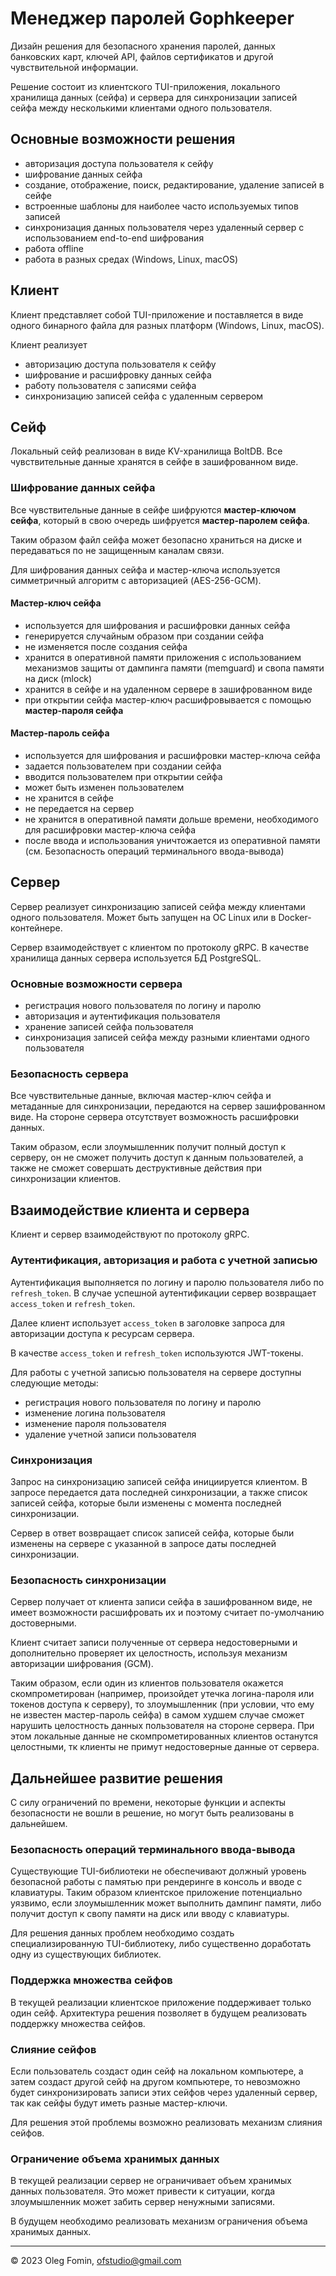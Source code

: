 # Менеджер паролей Gophkeeper

Дизайн решения для безопасного хранения паролей, данных банковских карт,
ключей API, файлов сертификатов и другой чувствительной информации. 

Решение состоит из клиентского TUI-приложения, локального хранилища данных (сейфа) 
и сервера для синхронизации записей сейфа между несколькими клиентами одного пользователя.

## Основные возможности решения
- авторизация доступа пользователя к сейфу
- шифрование данных сейфа
- создание, отображение, поиск, редактирование, удаление записей в сейфе
- встроенные шаблоны для наиболее часто используемых типов записей
- синхронизация данных пользователя через удаленный сервер с использованием end-to-end шифрования
- работа offline
- работа в разных средах (Windows, Linux, macOS)


## Клиент
Клиент представляет собой TUI-приложение и поставляется в виде 
одного бинарного файла для разных платформ (Windows, Linux, macOS).

Клиент реализует 
- авторизацию доступа пользователя к сейфу
- шифрование и расшифровку данных сейфа
- работу пользователя с записями сейфа
- синхронизацию записей сейфа с удаленным сервером


## Сейф
Локальный сейф реализован в виде KV-хранилища BoltDB. 
Все чувствительные данные хранятся в сейфе в зашифрованном виде. 

### Шифрование данных сейфа
Все чувствительные данные в сейфе шифруются **мастер-ключом сейфа**,
который в свою очередь шифруется **мастер-паролем сейфа**.

Таким образом файл сейфа может безопасно храниться на диске 
и передаваться по не защищенным каналам связи.

Для шифрования данных сейфа и мастер-ключа используется симметричный 
алгоритм с авторизацией (AES-256-GCM).


#### Мастер-ключ сейфа
- используется для шифрования и расшифровки данных сейфа
- генерируется случайным образом при создании сейфа
- не изменяется после создания сейфа
- хранится в оперативной памяти приложения с использованием механизмов защиты от дампинга памяти (memguard) и свопа памяти на диск (mlock)
- хранится в сейфе и на удаленном сервере в зашифрованном виде
- при открытии сейфа мастер-ключ расшифровывается с помощью **мастер-пароля сейфа**

#### Мастер-пароль сейфа
- используется для шифрования и расшифровки мастер-ключа сейфа
- задается пользователем при создании сейфа
- вводится пользователем при открытии сейфа
- может быть изменен пользователем
- не хранится в сейфе
- не передается на сервер
- не хранится в оперативной памяти дольше времени, необходимого для расшифровки мастер-ключа сейфа
- после ввода и использования уничтожается из оперативной памяти (см. Безопасность операций терминального ввода-вывода)

## Сервер

Сервер реализует синхронизацию записей сейфа между клиентами одного пользователя.
Может быть запущен на ОС Linux или в Docker-контейнере.

Сервер взаимодействует с клиентом по протоколу gRPC.
В качестве хранилища данных сервера используется БД PostgreSQL.

### Основные возможности сервера
- регистрация нового пользователя по логину и паролю
- авторизация и аутентификация пользователя
- хранение записей сейфа пользователя
- синхронизация записей сейфа между разными клиентами одного пользователя

### Безопасность сервера
Все чувствительные данные, включая мастер-ключ сейфа и метаданные для синхронизации,
передаются на сервер зашифрованном виде. На стороне сервера отсутствует возможность расшифровки
данных. 

Таким образом, если злоумышленник получит полный доступ к серверу,
он не сможет получить доступ к данным пользователей, а также не сможет
совершать деструктивные действия при синхронизации клиентов.

## Взаимодействие клиента и сервера
Клиент и сервер взаимодействуют по протоколу gRPC.

### Аутентификация, авторизация и работа с учетной записью

Аутентификация выполняется по логину и паролю пользователя либо по `refresh_token`. 
В случае успешной аутентификации сервер возвращает `access_token` и `refresh_token`.

Далее клиент использует `access_token` в заголовке запроса для авторизации доступа к ресурсам сервера.

В качестве `access_token` и `refresh_token` используются JWT-токены.

Для работы с учетной записью пользователя на сервере доступны следующие методы:
- регистрация нового пользователя по логину и паролю
- изменение логина пользователя
- изменение пароля пользователя
- удаление учетной записи пользователя

### Синхронизация

Запрос на синхронизацию записей сейфа инициируется клиентом. 
В запросе передается дата последней синхронизации, 
а также список записей сейфа, которые были изменены с момента последней синхронизации.

Сервер в ответ возвращает список записей сейфа, 
которые были изменены на сервере с указанной в запросе
даты последней синхронизации.

### Безопасность синхронизации
Сервер получает от клиента записи сейфа в зашифрованном виде, 
не имеет возможности расшифровать их и поэтому считает 
по-умолчанию достоверными.

Клиент считает записи полученные от сервера недостоверными и
дополнительно проверяет их целостность, используя механизм 
авторизации шифрования (GCM).

Таким образом, если один из клиентов пользователя окажется скомпрометирован
(например, произойдет утечка логина-пароля или токенов доступа к серверу),
то злоумышленник (при условии, что ему не известен мастер-пароль сейфа) в самом худшем случае сможет 
нарушить целостность данных пользователя на стороне сервера. При этом локальные данные не скомпрометированных клиентов
останутся целостными, тк клиенты не примут недостоверные данные от сервера.


## Дальнейшее развитие решения
С силу ограничений по времени, некоторые функции и аспекты безопасности 
не вошли в решение, но могут быть реализованы в дальнейшем.

### Безопасность операций терминального ввода-вывода
Существующие TUI-библиотеки не обеспечивают должный уровень безопасной работы с
памятью при рендеринге в консоль и вводе с клавиатуры. Таким образом клиентское приложение
потенциально уязвимо, если злоумышленник может выполнить дампинг памяти,
либо получит доступ к свопу памяти на диск или вводу с клавиатуры.

Для решения данных проблем необходимо создать специализированную TUI-библиотеку,
либо существенно доработать одну из существующих библиотек.

### Поддержка множества сейфов
В текущей реализации клиентское приложение поддерживает только один сейф.
Архитектура решения позволяет в будущем реализовать поддержку множества сейфов.

### Слияние сейфов
Если пользователь создаст один сейф на локальном компьютере,
а затем создаст другой сейф на другом компьютере, 
то невозможно будет синхронизировать записи этих сейфов через
удаленный сервер, так как сейфы будут иметь разные мастер-ключи.

Для решения этой проблемы возможно реализовать механизм слияния сейфов.

### Ограничение объема хранимых данных
В текущей реализации сервер не ограничивает объем хранимых данных пользователя.
Это может привести к ситуации, когда злоумышленник может забить сервер
ненужными записями.

В будущем необходимо реализовать механизм ограничения объема хранимых данных.


---

© 2023 Oleg Fomin, [ofstudio@gmail.com](mailto:ofstudio@gmail.com)
